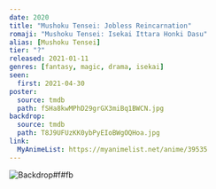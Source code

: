 ```yaml
---
date: 2020
title: "Mushoku Tensei: Jobless Reincarnation"
romaji: "Mushoku Tensei: Isekai Ittara Honki Dasu"
alias: [Mushoku Tensei]
tier: "?"
released: 2021-01-11
genres: [fantasy, magic, drama, isekai]
seen:
  first: 2021-04-30
poster:
  source: tmdb
  path: fSHa8kwMPhD29grGX3miBq1BWCN.jpg
backdrop:
  source: tmdb
  path: T8J9UFUzKK0ybPyEIoBWgOQHoa.jpg
link:
  MyAnimeList: https://myanimelist.net/anime/39535
---
```


![Backdrop#f#fb](https://image.tmdb.org/t/p/w1280/5OdAoJBlVmERjKA2CpjSl5zERAA.jpg "Source: TMDB")
